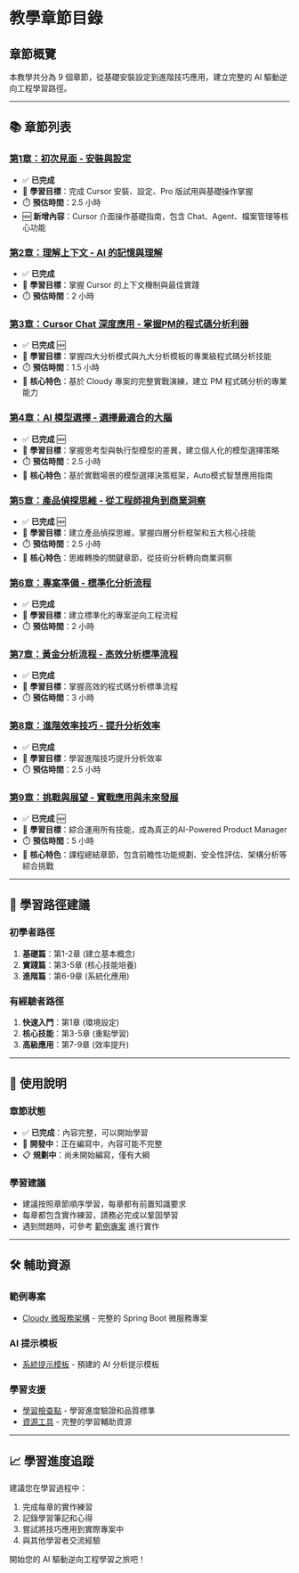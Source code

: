 # 教學章節目錄

## 章節概覽

本教學共分為 9 個章節，從基礎安裝設定到進階技巧應用，建立完整的 AI 驅動逆向工程學習路徑。

---

## 📚 章節列表

### [第1章：初次見面 - 安裝與設定](./01-installation-setup)
- ✅ **已完成**
- 🎯 **學習目標**：完成 Cursor 安裝、設定、Pro 版試用與基礎操作掌握
- ⏱️ **預估時間**：2.5 小時
- 🆕 **新增內容**：Cursor 介面操作基礎指南，包含 Chat、Agent、檔案管理等核心功能

### [第2章：理解上下文 - AI 的記憶與理解](./02-understanding-context)
- ✅ **已完成**
- 🎯 **學習目標**：掌握 Cursor 的上下文機制與最佳實踐
- ⏱️ **預估時間**：2 小時

### [第3章：Cursor Chat 深度應用 - 掌握PM的程式碼分析利器](./03-core-modes)
- ✅ **已完成** 🆕
- 🎯 **學習目標**：掌握四大分析模式與九大分析模板的專業級程式碼分析技能
- ⏱️ **預估時間**：1.5 小時
- 🌟 **核心特色**：基於 Cloudy 專案的完整實戰演練，建立 PM 程式碼分析的專業能力

### [第4章：AI 模型選擇 - 選擇最適合的大腦](./04-model-selection)
- ✅ **已完成** 🆕
- 🎯 **學習目標**：掌握思考型與執行型模型的差異，建立個人化的模型選擇策略
- ⏱️ **預估時間**：2.5 小時
- 🌟 **核心特色**：基於實戰場景的模型選擇決策框架，Auto模式智慧應用指南

### [第5章：產品偵探思維 - 從工程師視角到商業洞察](./05-detective-mindset)
- ✅ **已完成** 🆕
- 🎯 **學習目標**：建立產品偵探思維，掌握四層分析框架和五大核心技能
- ⏱️ **預估時間**：2.5 小時
- 🌟 **核心特色**：思維轉換的關鍵章節，從技術分析轉向商業洞察

### [第6章：專案準備 - 標準化分析流程](./06-project-preparation)
- ✅ **已完成**
- 🎯 **學習目標**：建立標準化的專案逆向工程流程
- ⏱️ **預估時間**：2 小時

### [第7章：黃金分析流程 - 高效分析標準流程](./07-golden-analysis-flow)
- ✅ **已完成**
- 🎯 **學習目標**：掌握高效的程式碼分析標準流程
- ⏱️ **預估時間**：3 小時

### [第8章：進階效率技巧 - 提升分析效率](./08-advanced-techniques)
- ✅ **已完成**
- 🎯 **學習目標**：學習進階技巧提升分析效率
- ⏱️ **預估時間**：2.5 小時

### [第9章：挑戰與展望 - 實戰應用與未來發展](./09-challenges-future)
- ✅ **已完成** 🆕
- 🎯 **學習目標**：綜合運用所有技能，成為真正的AI-Powered Product Manager
- ⏱️ **預估時間**：5 小時
- 🌟 **核心特色**：課程總結章節，包含前瞻性功能規劃、安全性評估、架構分析等綜合挑戰

---

## 🎯 學習路徑建議

### 初學者路徑
1. **基礎篇**：第1-2章 (建立基本概念)
2. **實踐篇**：第3-5章 (核心技能培養)
3. **進階篇**：第6-9章 (系統化應用)

### 有經驗者路徑
1. **快速入門**：第1章 (環境設定)
2. **核心技能**：第3-5章 (重點學習)
3. **高級應用**：第7-9章 (效率提升)

---

## 📖 使用說明

### 章節狀態
- ✅ **已完成**：內容完整，可以開始學習
- 🚧 **開發中**：正在編寫中，內容可能不完整
- 📋 **規劃中**：尚未開始編寫，僅有大綱

### 學習建議
- 建議按照章節順序學習，每章都有前置知識要求
- 每章都包含實作練習，請務必完成以鞏固學習
- 遇到問題時，可參考 [範例專案](../resources/sample-project) 進行實作

---

## 🛠️ 輔助資源

### 範例專案
- [Cloudy 微服務架構](../resources/sample-project) - 完整的 Spring Boot 微服務專案

### AI 提示模板
- [系統提示模板](../resources/prompts) - 預建的 AI 分析提示模板

### 學習支援
- [學習檢查點](../checkpoints/) - 學習進度驗證和品質標準
- [資源工具](../resources/) - 完整的學習輔助資源

---

## 📈 學習進度追蹤

建議您在學習過程中：
1. 完成每章的實作練習
2. 記錄學習筆記和心得
3. 嘗試將技巧應用到實際專案中
4. 與其他學習者交流經驗

開始您的 AI 驅動逆向工程學習之旅吧！